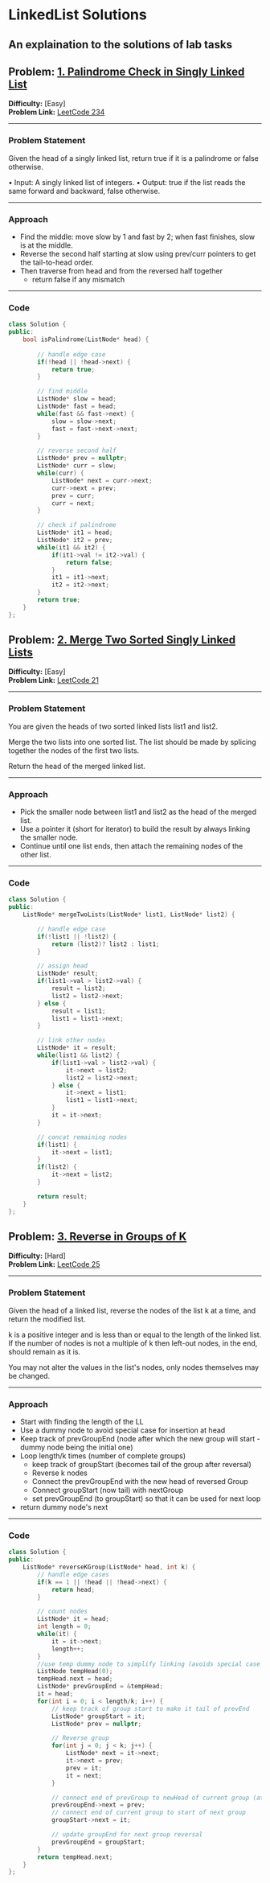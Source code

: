 # LinkedList Solutions

An explaination to the solutions of lab tasks
---

## Problem: [1. Palindrome Check in Singly Linked List](./task01-PalindromeLinkedList.cpp)

**Difficulty:** [Easy]  
**Problem Link:** [LeetCode 234](https://leetcode.com/problems/palindrome-linked-list/description/)

---

### Problem Statement

Given the head of a singly linked list, return true if it is a palindrome or false otherwise.

• Input: A singly linked list of integers.
• Output: true if the list reads the same forward and backward, false otherwise.

---

### Approach

- Find the middle: move slow by 1 and fast by 2; when fast finishes, slow is at the middle.
- Reverse the second half starting at slow using prev/curr pointers to get the tail-to-head order.
- Then traverse from head and from the reversed half together
    - return false if any mismatch

---

### Code
```cpp
class Solution {
public:
    bool isPalindrome(ListNode* head) {
        
        // handle edge case
        if(!head || !head->next) {
            return true;
        }

        // find middle 
        ListNode* slow = head;
        ListNode* fast = head;
        while(fast && fast->next) {
            slow = slow->next;
            fast = fast->next->next;
        }

        // reverse second half
        ListNode* prev = nullptr;
        ListNode* curr = slow;
        while(curr) {
            ListNode* next = curr->next;
            curr->next = prev;
            prev = curr;
            curr = next;
        }

        // check if palindrome
        ListNode* it1 = head;
        ListNode* it2 = prev;
        while(it1 && it2) {
            if(it1->val != it2->val) {
                return false;
            }
            it1 = it1->next;
            it2 = it2->next;
        }
        return true;
    }
};
```

## Problem: [2. Merge Two Sorted Singly Linked Lists](./task02-MergeTwoSortedLists.cpp)

**Difficulty:** [Easy]  
**Problem Link:** [LeetCode 21](https://leetcode.com/problems/merge-two-sorted-lists/description/)

---

### Problem Statement

You are given the heads of two sorted linked lists list1 and list2.

Merge the two lists into one sorted list. The list should be made by splicing together the nodes of the first two lists.

Return the head of the merged linked list.

---

### Approach

- Pick the smaller node between list1 and list2 as the head of the merged list.
- Use a pointer it (short for iterator) to build the result by always linking the smaller node.
- Continue until one list ends, then attach the remaining nodes of the other list.

---

### Code
```cpp
class Solution {
public:
    ListNode* mergeTwoLists(ListNode* list1, ListNode* list2) {

        // handle edge case
        if(!list1 || !list2) {
            return (list2)? list2 : list1;
        }

        // assign head
        ListNode* result;
        if(list1->val > list2->val) {
            result = list2;
            list2 = list2->next;
        } else {
            result = list1;
            list1 = list1->next;
        }

        // link other nodes
        ListNode* it = result;
        while(list1 && list2) {
            if(list1->val > list2->val) {
                it->next = list2;
                list2 = list2->next;
            } else {
                it->next = list1;
                list1 = list1->next;
            }
            it = it->next;
        }

        // concat remaining nodes
        if(list1) {
            it->next = list1;
        }
        if(list2) {
            it->next = list2;
        }

        return result;
    }
};
```

## Problem: [3. Reverse in Groups of K](./task03-ReverseNodesInKGroup.cpp)

**Difficulty:** [Hard]  
**Problem Link:** [LeetCode 25](https://leetcode.com/problems/reverse-nodes-in-k-group/description/)

---

### Problem Statement

Given the head of a linked list, reverse the nodes of the list k at a time, and return the modified list.

k is a positive integer and is less than or equal to the length of the linked list. If the number of nodes is not a multiple of k then left-out nodes, in the end, should remain as it is.

You may not alter the values in the list's nodes, only nodes themselves may be changed.

---

### Approach

- Start with finding the length of the LL
- Use a dummy node to avoid special case for insertion at head
- Keep track of prevGroupEnd (node after which the new group will start - dummy node being the initial one)
- Loop length/k times (number of complete groups)
    - keep track of groupStart (becomes tail of the group after reversal)
    - Reverse k nodes
    - Connect the prevGroupEnd with the new head of reversed Group
    - Connect groupStart (now tail) with nextGroup
    - set prevGroupEnd (to groupStart) so that it can be used for next loop
- return dummy node's next

---

### Code
```cpp
class Solution {
public:
    ListNode* reverseKGroup(ListNode* head, int k) {
        // handle edge cases
        if(k == 1 || !head || !head->next) {
            return head;
        }

        // count nodes
        ListNode* it = head;
        int length = 0;
        while(it) {
            it = it->next;
            length++;
        }
        //use temp dummy node to simplify linking (avoids special case for head)
        ListNode tempHead(0);
        tempHead.next = head;
        ListNode* prevGroupEnd = &tempHead;
        it = head;
        for(int i = 0; i < length/k; i++) {
            // keep track of group start to make it tail of prevEnd
            ListNode* groupStart = it;
            ListNode* prev = nullptr;

            // Reverse group
            for(int j = 0; j < k; j++) {
                ListNode* next = it->next;
                it->next = prev;
                prev = it;
                it = next;
            }

            // connect end of prevGroup to newHead of current group (at prev)
            prevGroupEnd->next = prev;
            // connect end of current group to start of next group
            groupStart->next = it;

            // update groupEnd for next group reversal
            prevGroupEnd = groupStart;
        }
        return tempHead.next;
    }
};
```
